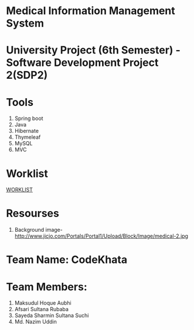 # Medical Information Management System
# University Project (6th Semester) - Software Development Project 2(SDP2) 
# Tools<br>
1. Spring boot <br>
2. Java
2. Hibernate   <br>
3. Thymeleaf <br>
4. MySQL
5. MVC

# Worklist<br>
[WORKLIST](https://github.com/MaksudulAubhi/TeamCodekhata-medical-information-management-system/blob/master/WORKLIST.md)

# Resourses<br>
1. Background image- http://www.jicjo.com/Portals/Portal1/Upload/Block/Image/medical-2.jpg

# Team Name: CodeKhata
# Team Members: 
1. Maksudul Hoque Aubhi                        
2. Afsari Sultana Rubaba                        
3. Sayeda Sharmin Sultana Suchi          
4. Md. Nazim Uddin 
